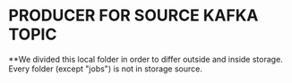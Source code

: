# PRODUCER FOR SOURCE KAFKA TOPIC
**We divided this local folder in order to differ outside and inside storage. Every folder (except "jobs") is not in storage source. 